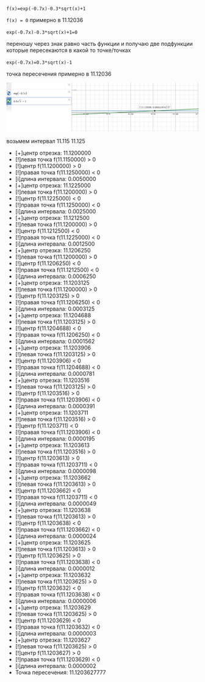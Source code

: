 `f(x)=exp(-0.7x)-0.3*sqrt(x)+1`

`f(x) = 0` примерно в 11.12036

`exp(-0.7x)-0.3*sqrt(x)+1=0`

переношу через знак равно часть функции и получаю две подфункции которые пересекаются в какой то точке/точках

`exp(-0.7x)=0.3*sqrt(x)-1`

точка пересечения примерно в 11.12036

![alt text]({CC79A409-F461-4586-A4DE-20697D62BE48}.png)

возьмем интервал 11.115 11.125

+ [+]центр отрезка: 11.1200000
+ [!]левая точка f(11.1150000) > 0
+ [!]центр f(11.1200000) > 0
+ [!]правая точка f(11.1250000) < 0
+ [i]длина интервала: 0.0050000
+ [+]центр отрезка: 11.1225000
+ [!]левая точка f(11.1200000) > 0
+ [!]центр f(11.1225000) < 0
+ [!]правая точка f(11.1250000) < 0
+ [i]длина интервала: 0.0025000
+ [+]центр отрезка: 11.1212500
+ [!]левая точка f(11.1200000) > 0
+ [!]центр f(11.1212500) < 0
+ [!]правая точка f(11.1225000) < 0
+ [i]длина интервала: 0.0012500
+ [+]центр отрезка: 11.1206250
+ [!]левая точка f(11.1200000) > 0
+ [!]центр f(11.1206250) < 0
+ [!]правая точка f(11.1212500) < 0
+ [i]длина интервала: 0.0006250
+ [+]центр отрезка: 11.1203125
+ [!]левая точка f(11.1200000) > 0
+ [!]центр f(11.1203125) > 0
+ [!]правая точка f(11.1206250) < 0
+ [i]длина интервала: 0.0003125
+ [+]центр отрезка: 11.1204688
+ [!]левая точка f(11.1203125) > 0
+ [!]центр f(11.1204688) < 0
+ [!]правая точка f(11.1206250) < 0
+ [i]длина интервала: 0.0001562
+ [+]центр отрезка: 11.1203906
+ [!]левая точка f(11.1203125) > 0
+ [!]центр f(11.1203906) < 0
+ [!]правая точка f(11.1204688) < 0
+ [i]длина интервала: 0.0000781
+ [+]центр отрезка: 11.1203516
+ [!]левая точка f(11.1203125) > 0
+ [!]центр f(11.1203516) > 0
+ [!]правая точка f(11.1203906) < 0
+ [i]длина интервала: 0.0000391
+ [+]центр отрезка: 11.1203711
+ [!]левая точка f(11.1203516) > 0
+ [!]центр f(11.1203711) < 0
+ [!]правая точка f(11.1203906) < 0
+ [i]длина интервала: 0.0000195
+ [+]центр отрезка: 11.1203613
+ [!]левая точка f(11.1203516) > 0
+ [!]центр f(11.1203613) > 0
+ [!]правая точка f(11.1203711) < 0
+ [i]длина интервала: 0.0000098
+ [+]центр отрезка: 11.1203662
+ [!]левая точка f(11.1203613) > 0
+ [!]центр f(11.1203662) < 0
+ [!]правая точка f(11.1203711) < 0
+ [i]длина интервала: 0.0000049
+ [+]центр отрезка: 11.1203638
+ [!]левая точка f(11.1203613) > 0
+ [!]центр f(11.1203638) < 0
+ [!]правая точка f(11.1203662) < 0
+ [i]длина интервала: 0.0000024
+ [+]центр отрезка: 11.1203625
+ [!]левая точка f(11.1203613) > 0
+ [!]центр f(11.1203625) > 0
+ [!]правая точка f(11.1203638) < 0
+ [i]длина интервала: 0.0000012
+ [+]центр отрезка: 11.1203632
+ [!]левая точка f(11.1203625) > 0
+ [!]центр f(11.1203632) < 0
+ [!]правая точка f(11.1203638) < 0
+ [i]длина интервала: 0.0000006
+ [+]центр отрезка: 11.1203629
+ [!]левая точка f(11.1203625) > 0
+ [!]центр f(11.1203629) < 0
+ [!]правая точка f(11.1203632) < 0
+ [i]длина интервала: 0.0000003
+ [+]центр отрезка: 11.1203627
+ [!]левая точка f(11.1203625) > 0
+ [!]центр f(11.1203627) > 0
+ [!]правая точка f(11.1203629) < 0
+ [i]длина интервала: 0.0000002
+ Точка пересечения: 11.1203627777
